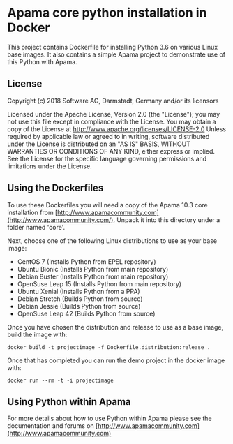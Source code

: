 # Apama core python installation in Docker

This project contains Dockerfile for installing Python 3.6 on various Linux
base images. It also contains a simple Apama project to demonstrate use of
this Python with Apama.

## License

Copyright (c) 2018 Software AG, Darmstadt, Germany and/or its licensors

Licensed under the Apache License, Version 2.0 (the "License"); you may not use this
file except in compliance with the License. You may obtain a copy of the License at
http://www.apache.org/licenses/LICENSE-2.0
Unless required by applicable law or agreed to in writing, software distributed under the
License is distributed on an "AS IS" BASIS, WITHOUT WARRANTIES OR CONDITIONS OF ANY KIND,
either express or implied.
See the License for the specific language governing permissions and limitations under the License.

## Using the Dockerfiles

To use these Dockerfiles you will need a copy of the Apama 10.3 core
installation from [http://www.apamacommunity.com](http://www.apamacommunity.com/). Unpack it into this directory
under a folder named 'core'.

Next, choose one of the following Linux distributions to use as your base image:

* CentOS 7 (Installs Python from EPEL repository)
* Ubuntu Bionic (Installs Python from main repository)
* Debian Buster (Installs Python from main repository)
* OpenSuse Leap 15 (Installs Python from main repository)
* Ubuntu Xenial (Installs Python from a PPA)
* Debian Stretch (Builds Python from source)
* Debian Jessie (Builds Python from source)
* OpenSuse Leap 42 (Builds Python from source)

Once you have chosen the distribution and release to use as a base image, build the image with:

    docker build -t projectimage -f Dockerfile.distribution:release .

Once that has completed you can run the demo project in the docker image with:

    docker run --rm -t -i projectimage

## Using Python within Apama
    
For more details about how to use Python within Apama please see the documentation and forums on [http://www.apamacommunity.com](http://www.apamacommunity.com)
